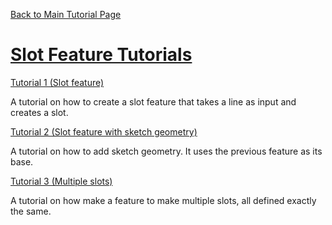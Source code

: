 [Back to Main Tutorial Page](../README.md)

# [Slot Feature Tutorials](./)

[Tutorial 1 (Slot feature)](tutorial-1/)

A tutorial on how to create a slot feature that takes a line as input and creates a slot.

[Tutorial 2 (Slot feature with sketch geometry)](tutorial-2/)

A tutorial on how to add sketch geometry. It uses the previous feature as its base.

[Tutorial 3 (Multiple slots)](tutorial-3/)

A tutorial on how make a feature to make multiple slots, all defined exactly the same.

